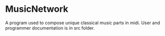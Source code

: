 # MusicNetwork

A program used to compose unique classical music parts in midi. User and programmer documentation is in src folder.
